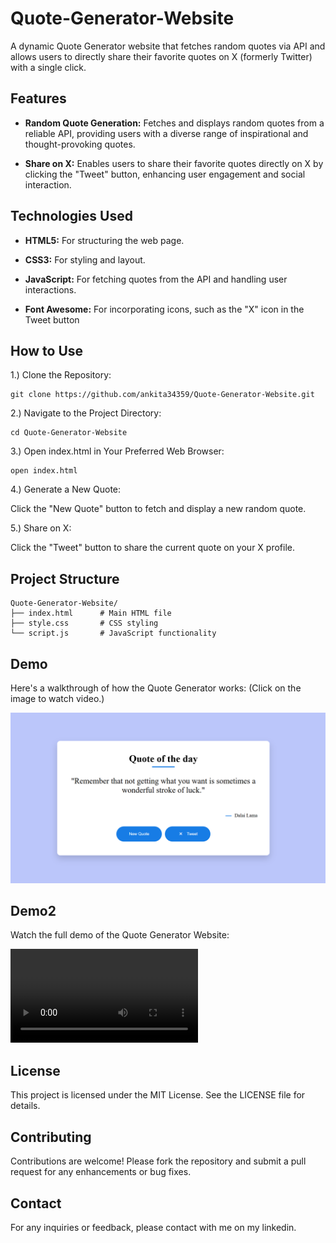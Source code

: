 # Quote-Generator-Website

A dynamic Quote Generator website that fetches random quotes via API and allows users to directly share their favorite quotes on X (formerly Twitter) with a single click.

## Features

- **Random Quote Generation:** Fetches and displays random quotes from a reliable API, providing users with a diverse range of inspirational and thought-provoking quotes.

- **Share on X:** Enables users to share their favorite quotes directly on X by clicking the "Tweet" button, enhancing user engagement and social interaction.

## Technologies Used

- **HTML5:** For structuring the web page.

- **CSS3:** For styling and layout.

- **JavaScript:** For fetching quotes from the API and handling user interactions.

- **Font Awesome:** For incorporating icons, such as the "X" icon in the Tweet button

## How to Use

1.) Clone the Repository: 
```
git clone https://github.com/ankita34359/Quote-Generator-Website.git
```

2.) Navigate to the Project Directory:
```
cd Quote-Generator-Website
```

3.) Open index.html in Your Preferred Web Browser:
```
open index.html
```
4.) Generate a New Quote:

Click the "New Quote" button to fetch and display a new random quote.

5.) Share on X:

Click the "Tweet" button to share the current quote on your X profile.

## Project Structure

```
Quote-Generator-Website/
├── index.html      # Main HTML file
├── style.css       # CSS styling
└── script.js       # JavaScript functionality
```

## Demo

Here's a walkthrough of how the Quote Generator works: (Click on the image to watch video.)

[![Watch the demo](https://github.com/ankita34359/Quote-Generator-Website/blob/main/i1.png)](https://youtu.be/7MTYKA81-Fs?feature=shared)

## Demo2

Watch the full demo of the Quote Generator Website:

<video src="https://github.com/ankita34359/Quote-Generator-Website/raw/main/Quote%20Generator%20Website%20Video.mp4" controls>
    Your browser does not support the video tag.
</video>


## License

This project is licensed under the MIT License. See the LICENSE file for details.

## Contributing

Contributions are welcome! Please fork the repository and submit a pull request for any enhancements or bug fixes.
 
## Contact

For any inquiries or feedback, please contact with me on my linkedin.
